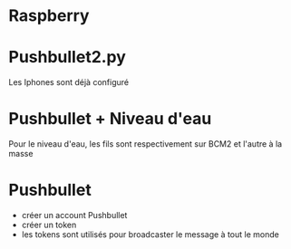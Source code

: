 # Raspberry
# Pushbullet2.py
Les Iphones sont déjà configuré

# Pushbullet + Niveau d'eau
Pour le niveau d'eau, les fils sont respectivement sur BCM2 et l'autre à la masse

# Pushbullet
- créer un account Pushbullet
- créer un token
- les tokens sont utilisés pour broadcaster le message à tout le monde

